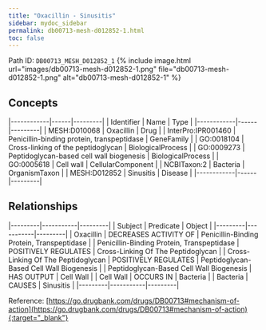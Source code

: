 ```yaml
---
title: "Oxacillin - Sinusitis"
sidebar: mydoc_sidebar
permalink: db00713-mesh-d012852-1.html
toc: false 
---
```



Path ID: `DB00713_MESH_D012852_1`
{% include image.html url="images/db00713-mesh-d012852-1.png" file="db00713-mesh-d012852-1.png" alt="db00713-mesh-d012852-1" %}

## Concepts

|------------|------|---------|
| Identifier | Name | Type    |
|------------|------|---------|
| MESH:D010068 | Oxacillin | Drug |
| InterPro:IPR001460 | Penicillin-binding protein, transpeptidase | GeneFamily |
| GO:0018104 | Cross-linking of the peptidoglycan | BiologicalProcess |
| GO:0009273 | Peptidoglycan-based cell wall biogenesis | BiologicalProcess |
| GO:0005618 | Cell wall | CellularComponent |
| NCBITaxon:2 | Bacteria | OrganismTaxon |
| MESH:D012852 | Sinusitis | Disease |
|------------|------|---------|

## Relationships

|---------|-----------|---------|
| Subject | Predicate | Object  |
|---------|-----------|---------|
| Oxacillin | DECREASES ACTIVITY OF | Penicillin-Binding Protein, Transpeptidase |
| Penicillin-Binding Protein, Transpeptidase | POSITIVELY REGULATES | Cross-Linking Of The Peptidoglycan |
| Cross-Linking Of The Peptidoglycan | POSITIVELY REGULATES | Peptidoglycan-Based Cell Wall Biogenesis |
| Peptidoglycan-Based Cell Wall Biogenesis | HAS OUTPUT | Cell Wall |
| Cell Wall | OCCURS IN | Bacteria |
| Bacteria | CAUSES | Sinusitis |
|---------|-----------|---------|

Reference: [https://go.drugbank.com/drugs/DB00713#mechanism-of-action](https://go.drugbank.com/drugs/DB00713#mechanism-of-action){:target="_blank"}